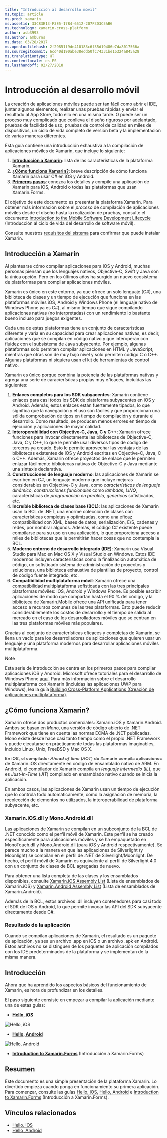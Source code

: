 ```yaml
---
title: "Introducción al desarrollo móvil"
ms.topic: article
ms.prod: xamarin
ms.assetid: 33C83E13-F3E5-17B4-6512-207F3D3C5AB6
ms.technology: xamarin-cross-platform
author: asb3993
ms.author: amburns
ms.date: 03/28/2017
ms.openlocfilehash: 2f29851f9de410183c6f35d19486e7da8017566a
ms.sourcegitcommit: 6cd40d190abe38edd50fc74331be15324a845a28
ms.translationtype: HT
ms.contentlocale: es-ES
ms.lasthandoff: 02/27/2018
---
```

# <a name="introduction-to-mobile-development"></a>Introducción al desarrollo móvil


La creación de aplicaciones móviles puede ser tan fácil como abrir el IDE, juntar algunos elementos, realizar unas pruebas rápidas y enviar el resultado al App Store, todo ello en una misma tarde. O puede ser un proceso muy complicado que conlleva el diseño riguroso por adelantado, pruebas de facilidad de uso, pruebas de control de calidad en miles de dispositivos, un ciclo de vida completo de versión beta y la implementación de varias maneras diferentes.

Esta guía contiene una introducción exhaustiva a la compilación de aplicaciones móviles de Xamarin, que incluye lo siguiente:

1.   [ **Introducción a Xamarin**](#Introduction_to_Xamarin): lista de las características de la plataforma Xamarin.
1.   [ **¿Cómo funciona Xamarin?**](#How_Does_Xamarin_Work): breve descripción de cómo funciona Xamarin para usar C# en iOS y Android.
1.   [ **Primeros pasos**](#Sample_App): conozca los detalles y compile una aplicación de Xamarin para iOS, Android o todas las plataformas que usan Xamarin.Forms.


El objetivo de este documento es presentar la plataforma Xamarin. Para obtener más información sobre el *proceso* de compilación de aplicaciones móviles desde el diseño hasta la realización de pruebas, consulte el documento [Introduction to the Mobile Software Development Lifecycle](~/cross-platform/get-started/introduction-to-mobile-sdlc.md) (Introducción al ciclo de vida del desarrollo de software móvil).

Consulte nuestros [requisitos del sistema](~/cross-platform/get-started/requirements.md#mac) para confirmar que puede instalar Xamarin.


## <a name="introduction-to-xamarin"></a>Introducción a Xamarin

Al plantearse cómo compilar aplicaciones para iOS y Android, muchas personas piensan que los lenguajes nativos, Objective-C, Swift y Java son la única opción. Pero en los últimos años ha surgido un nuevo ecosistema de plataformas para compilar aplicaciones móviles.

Xamarin es único en este entorno, ya que ofrece un solo lenguaje (C#), una biblioteca de clases y un tiempo de ejecución que funciona en las plataformas móviles iOS, Android y Windows Phone (el lenguaje nativo de Windows Phone ya es C#), al mismo tiempo que sigue compilando aplicaciones nativas (no interpretadas) con un rendimiento lo bastante bueno incluso para juegos exigentes.

Cada una de estas plataformas tiene un conjunto de características diferente y varía en su capacidad para crear aplicaciones nativas, es decir, aplicaciones que se compilan en código nativo y que interoperan con fluidez con el subsistema de Java subyacente. Por ejemplo, algunas plataformas solo permiten compilar aplicaciones en HTML y JavaScript, mientras que otras son de muy bajo nivel y solo permiten código C o C++. Algunas plataformas ni siquiera usan el kit de herramientas de control nativo.

Xamarin es único porque combina la potencia de las plataformas nativas y agrega una serie de características propias muy eficaces, incluidas las siguientes:

1.   **Enlaces completos para los SDK subyacentes**: Xamarin contiene enlaces para casi todos los SDK de plataforma subyacentes en iOS y Android. Además, estos enlaces están fuertemente tipados, lo que significa que la navegación y el uso son fáciles y que proporcionan una sólida comprobación de tipos en tiempo de compilación y durante el desarrollo. Como resultado, se producen menos errores en tiempo de ejecución y aplicaciones de mayor calidad.
1.   **Interoperabilidad con Objective-C, Java, C y C++**: Xamarin ofrece funciones para invocar directamente las bibliotecas de Objective-C, Java, C y C++, lo que le permite usar diversos tipos de código de terceros ya creado. Esto le permite aprovechar las ventajas de las bibliotecas existentes de iOS y Android escritas en Objective-C, Java, C o C++. Además, Xamarin ofrece proyectos de enlace que le permiten enlazar fácilmente bibliotecas nativas de Objective-C y Java mediante una sintaxis declarativa.
1.   **Construcciones de lenguaje moderno**: las aplicaciones de Xamarin se escriben en C#, un lenguaje moderno que incluye mejoras considerables en Objective-C y Java, como *características de lenguaje dinámico*, *construcciones funcionales* como *lambdas*, *LINQ*, características de *programación en paralelo*, *genéricos* sofisticados, etc.
1.   **Increíble biblioteca de clases base (BCL)**: las aplicaciones de Xamarin usan la BCL de .NET, una enorme colección de clases con características completas y optimizadas, como una eficaz compatibilidad con XML, bases de datos, serialización, E/S, cadenas y redes, por nombrar algunos. Además, el código C# existente puede compilarse para su uso en una aplicación, lo que proporciona acceso a miles de bibliotecas que le permitirán hacer cosas que no contempla la BCL.
1.   **Moderno entorno de desarrollo integrado (IDE)**: Xamarin usa Visual Studio para Mac en Mac OS X y Visual Studio en Windows. Estos IDE modernos incluyen características como la finalización automática de código, un sofisticado sistema de administración de proyectos y soluciones, una biblioteca exhaustiva de plantillas de proyecto, control de código fuente integrado, etc.
1.   **Compatibilidad multiplataforma móvil**: Xamarin ofrece una compatibilidad multiplataforma sofisticada con las tres principales plataformas móviles: iOS, Android y Windows Phone. Es posible escribir aplicaciones de modo que compartan hasta el 90 % del código, y la biblioteca de Xamarin.Mobile ofrece una API unificada para tener acceso a recursos comunes de las tres plataformas. Esto puede reducir considerablemente los costos de desarrollo y el tiempo de salida al mercado en el caso de los desarrolladores móviles que se centran en las tres plataformas móviles más populares.


Gracias al conjunto de características eficaces y completas de Xamarin, se llena un vacío para los desarrolladores de aplicaciones que quieren usar un lenguaje y una plataforma modernos para desarrollar aplicaciones móviles multiplataforma.


> [!NOTE]
> Esta serie de introducción se centra en los primeros pasos para compilar aplicaciones iOS y Android. Microsoft ofrece tutoriales para el desarrollo de Windows Phone [aquí](http://dev.windowsphone.com/en-us/develop). Para más información sobre el desarrollo multiplataforma con Xamarin (incluidas las aplicaciones UWP para Windows), lea la guía [Building Cross-Platform Applications (Creación de aplicaciones multiplataforma)](~/cross-platform/app-fundamentals/building-cross-platform-applications/index.md).



## <a name="how-does-xamarin-work"></a>¿Cómo funciona Xamarin?

Xamarin ofrece dos productos comerciales: Xamarin.iOS y Xamarin.Android. Ambos se basan en *Mono*, una versión de código abierto de .NET Framework que tiene en cuenta las normas ECMA de .NET publicadas. Mono existe desde hace casi tanto tiempo como el propio .NET Framework y puede ejecutarse en prácticamente todas las plataformas imaginables, incluido Linux, Unix, FreeBSD y Mac OS X.

En iOS, el compilador *Ahead of time* (*AOT*) de Xamarin compila aplicaciones de Xamarin.iOS directamente en código de ensamblado nativo de ARM. En Android, el compilador de Xamarin compila en *lenguaje intermedio* (*IL*), que es *Just-In-Time* (*JIT*) compilado en ensamblado nativo cuando se inicia la aplicación.

En ambos casos, las aplicaciones de Xamarin usan un tiempo de ejecución que lo controla todo automáticamente, como la asignación de memoria, la recolección de elementos no utilizados, la interoperabilidad de plataforma subyacente, etc.



### <a name="xamariniosdll-and-monoandroiddll"></a>Xamarin.iOS.dll y Mono.Android.dll

Las aplicaciones de Xamarin se compilan en un subconjunto de la BCL de .NET conocido como el perfil móvil de Xamarin. Este perfil se ha creado específicamente para aplicaciones móviles y se ha empaquetado en MonoTouch.dll y Mono.Android.dll (para iOS y Android respectivamente). Se parece mucho a la manera en que las aplicaciones de Silverlight (y Moonlight) se compilan en el perfil de .NET de Silverlight/Moonlight. De hecho, el perfil móvil de Xamarin es equivalente al perfil de Silverlight 4.0 con un conjunto de clases de BCL agregadas de nuevo.

Para obtener una lista completa de las clases y los ensamblados disponibles, consulte [Xamarin.iOS Assembly List](~/cross-platform/internals/available-assemblies.md) (Lista de ensamblados de Xamarin.iOS) y [Xamarin.Android Assembly List](~/cross-platform/internals/available-assemblies.md) (Lista de ensamblados de Xamarin.Android).

Además de la BCL, estos archivos .dll incluyen contenedores para casi todo el SDK de iOS y Android, lo que permite invocar las API del SDK subyacente directamente desde C#.



### <a name="application-output"></a>Resultado de la aplicación

Cuando se compilan aplicaciones de Xamarin, el resultado es un paquete de aplicación, ya sea un archivo .app en iOS o un archivo .apk en Android. Estos archivos no se distinguen de los paquetes de aplicación compilados con los IDE predeterminados de la plataforma y se implementan de la misma manera.



## <a name="getting-started"></a>Introducción

Ahora que ha aprendido los aspectos básicos del funcionamiento de Xamarin, es hora de profundizar en los detalles.

El paso siguiente consiste en empezar a compilar la aplicación mediante una de estas guías:

* [**Hello, iOS**](~/ios/get-started/hello-ios/index.md)

![](introduction-to-mobile-development-images/ios.png "Hello, iOS")


* [**Hello, Android**](~/android/get-started/hello-android/index.md)

![](introduction-to-mobile-development-images/android.png "Hello, Android")


* [**Introduction to Xamarin.Forms**](~/xamarin-forms/get-started/introduction-to-xamarin-forms.md) (Introducción a Xamarin.Forms)





## <a name="summary"></a>Resumen

Este documento es una simple presentación de la plataforma Xamarin. Lo divertido empieza cuando ponga en funcionamiento su primera aplicación. Para comenzar, consulte las guías [Hello, iOS](~/ios/get-started/hello-ios/index.md), [Hello, Android](~/android/get-started/hello-android/index.md) e [Introduction to Xamarin.Forms](~/xamarin-forms/get-started/introduction-to-xamarin-forms.md) (Introducción a Xamarin.Forms).


## <a name="related-links"></a>Vínculos relacionados

- [Hello, iOS](~/ios/get-started/hello-ios/index.md)
- [Hello, Android](~/android/get-started/hello-android/index.md)
